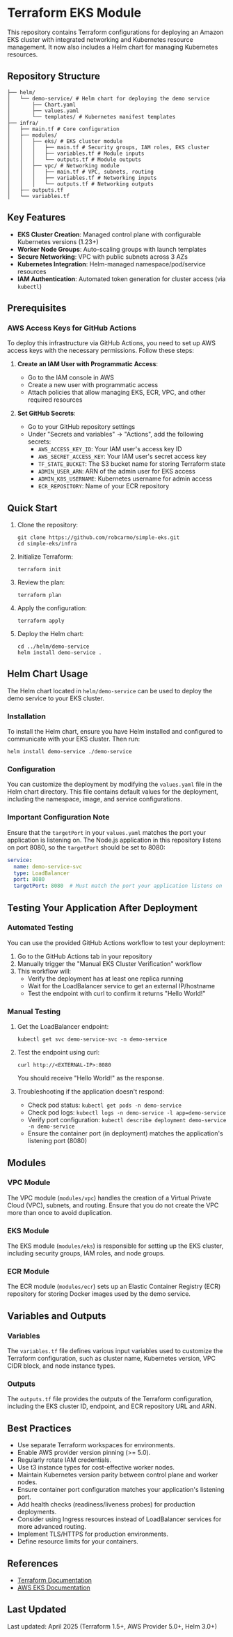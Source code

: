 # Terraform EKS Module

This repository contains Terraform configurations for deploying an Amazon EKS cluster with integrated networking and Kubernetes resource management. It now also includes a Helm chart for managing Kubernetes resources.

## Repository Structure
```
├── helm/
│   └── demo-service/ # Helm chart for deploying the demo service
│       ├── Chart.yaml
│       ├── values.yaml
│       └── templates/ # Kubernetes manifest templates
├── infra/
│   ├── main.tf # Core configuration
│   ├── modules/
│   │   ├── eks/ # EKS cluster module
│   │   │   ├── main.tf # Security groups, IAM roles, EKS cluster
│   │   │   ├── variables.tf # Module inputs
│   │   │   └── outputs.tf # Module outputs
│   │   ├── vpc/ # Networking module
│   │   │   ├── main.tf # VPC, subnets, routing
│   │   │   ├── variables.tf # Networking inputs
│   │   │   └── outputs.tf # Networking outputs
│   ├── outputs.tf
│   └── variables.tf
```

## Key Features
- **EKS Cluster Creation**: Managed control plane with configurable Kubernetes versions (1.23+)
- **Worker Node Groups**: Auto-scaling groups with launch templates
- **Secure Networking**: VPC with public subnets across 3 AZs
- **Kubernetes Integration**: Helm-managed namespace/pod/service resources
- **IAM Authentication**: Automated token generation for cluster access (via `kubectl`)

## Prerequisites

### AWS Access Keys for GitHub Actions

To deploy this infrastructure via GitHub Actions, you need to set up AWS access keys with the necessary permissions. Follow these steps:

1. **Create an IAM User with Programmatic Access**:
   - Go to the IAM console in AWS
   - Create a new user with programmatic access
   - Attach policies that allow managing EKS, ECR, VPC, and other required resources

2. **Set GitHub Secrets**:
   - Go to your GitHub repository settings
   - Under "Secrets and variables" → "Actions", add the following secrets:
     - `AWS_ACCESS_KEY_ID`: Your IAM user's access key ID
     - `AWS_SECRET_ACCESS_KEY`: Your IAM user's secret access key
     - `TF_STATE_BUCKET`: The S3 bucket name for storing Terraform state
     - `ADMIN_USER_ARN`: ARN of the admin user for EKS access
     - `ADMIN_K8S_USERNAME`: Kubernetes username for admin access
     - `ECR_REPOSITORY`: Name of your ECR repository

## Quick Start

1. Clone the repository:
   ```shell
   git clone https://github.com/robcarmo/simple-eks.git
   cd simple-eks/infra
   ```

2. Initialize Terraform:
   ```shell
   terraform init
   ```

3. Review the plan:
   ```shell
   terraform plan
   ```

4. Apply the configuration:
   ```shell
   terraform apply
   ```

5. Deploy the Helm chart:
   ```shell
   cd ../helm/demo-service
   helm install demo-service .
   ```

## Helm Chart Usage

The Helm chart located in `helm/demo-service` can be used to deploy the demo service to your EKS cluster. 

### Installation

To install the Helm chart, ensure you have Helm installed and configured to communicate with your EKS cluster. Then run:

```shell
helm install demo-service ./demo-service
```

### Configuration

You can customize the deployment by modifying the `values.yaml` file in the Helm chart directory. This file contains default values for the deployment, including the namespace, image, and service configurations.

### Important Configuration Note

Ensure that the `targetPort` in your `values.yaml` matches the port your application is listening on. The Node.js application in this repository listens on port 8080, so the `targetPort` should be set to 8080:

```yaml
service:
  name: demo-service-svc
  type: LoadBalancer
  port: 8080
  targetPort: 8080  # Must match the port your application listens on
```

## Testing Your Application After Deployment

### Automated Testing

You can use the provided GitHub Actions workflow to test your deployment:

1. Go to the GitHub Actions tab in your repository
2. Manually trigger the "Manual EKS Cluster Verification" workflow
3. This workflow will:
   - Verify the deployment has at least one replica running
   - Wait for the LoadBalancer service to get an external IP/hostname
   - Test the endpoint with curl to confirm it returns "Hello World!"

### Manual Testing

1. Get the LoadBalancer endpoint:
   ```shell
   kubectl get svc demo-service-svc -n demo-service
   ```

2. Test the endpoint using curl:
   ```shell
   curl http://<EXTERNAL-IP>:8080
   ```
   You should receive "Hello World!" as the response.

3. Troubleshooting if the application doesn't respond:
   - Check pod status: `kubectl get pods -n demo-service`
   - Check pod logs: `kubectl logs -n demo-service -l app=demo-service`
   - Verify port configuration: `kubectl describe deployment demo-service -n demo-service`
   - Ensure the container port (in deployment) matches the application's listening port (8080)

## Modules

### VPC Module

The VPC module (`modules/vpc`) handles the creation of a Virtual Private Cloud (VPC), subnets, and routing. Ensure that you do not create the VPC more than once to avoid duplication.

### EKS Module

The EKS module (`modules/eks`) is responsible for setting up the EKS cluster, including security groups, IAM roles, and node groups.

### ECR Module

The ECR module (`modules/ecr`) sets up an Elastic Container Registry (ECR) repository for storing Docker images used by the demo service.

## Variables and Outputs

### Variables

The `variables.tf` file defines various input variables used to customize the Terraform configuration, such as cluster name, Kubernetes version, VPC CIDR block, and node instance types.

### Outputs

The `outputs.tf` file provides the outputs of the Terraform configuration, including the EKS cluster ID, endpoint, and ECR repository URL and ARN.

## Best Practices

- Use separate Terraform workspaces for environments.
- Enable AWS provider version pinning (>= 5.0).
- Regularly rotate IAM credentials.
- Use t3 instance types for cost-effective worker nodes.
- Maintain Kubernetes version parity between control plane and worker nodes.
- Ensure container port configuration matches your application's listening port.
- Add health checks (readiness/liveness probes) for production deployments.
- Consider using Ingress resources instead of LoadBalancer services for more advanced routing.
- Implement TLS/HTTPS for production environments.
- Define resource limits for your containers.

## References

- [Terraform Documentation](https://www.terraform.io/docs)
- [AWS EKS Documentation](https://docs.aws.amazon.com/eks/latest/userguide/what-is-eks.html)

## Last Updated

Last updated: April 2025 (Terraform 1.5+, AWS Provider 5.0+, Helm 3.0+)
